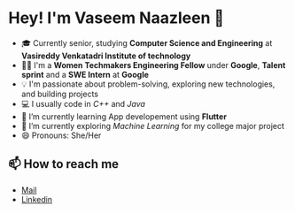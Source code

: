 # Hey! I'm Vaseem Naazleen  👋 

- 🎓 Currently senior, studying **Computer Science and Engineering** at **Vasireddy Venkatadri Institute of technology**
- 👩‍💻 I'm a **Women Techmakers Engineering Fellow** under **Google**, **Talent sprint** and a **SWE Intern** at **Google**
- 💡 I'm passionate about problem-solving, exploring new technologies, and building projects
- 💻 I usually code in *C++* and *Java*
- 🌱 I’m currently learning App developement using **Flutter**
- 🔭 I’m currently exploring *Machine Learning* for my college major project
- 😄 Pronouns: She/Her

<!--
**vnaazleen/vnaazleen** is a ✨ _special_ ✨ repository because its `README.md` (this file) appears on your GitHub profile.

Here are some ideas to get you started:

- 🔭 I’m currently working on ...
- 🌱 I’m currently learning ...
- 👯 I’m looking to collaborate on ...
- 🤔 I’m looking for help with ...
- 💬 Ask me about ...
- 📫 How to reach me: ...
- 😄 Pronouns: ...
- ⚡ Fun fact: ...
-->



## 📫 How to reach me
* [Mail](mailto:shaikvaseemnaazleen@gmail.com)
* [Linkedin](https://www.linkedin.com/in/vaseem-naazleen/)

